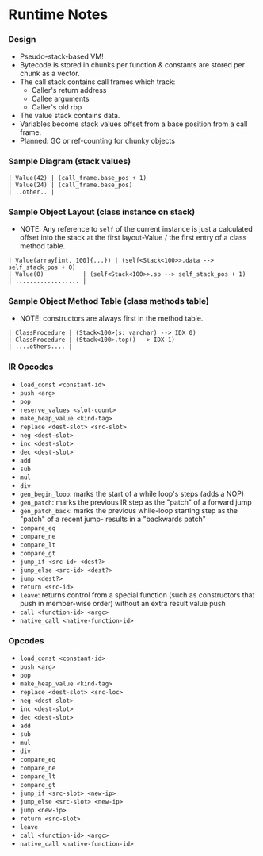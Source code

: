 # Runtime Notes

### Design
  - Pseudo-stack-based VM!
  - Bytecode is stored in chunks per function & constants are stored per chunk as a vector.
  - The call stack contains call frames which track:
    - Caller's return address
    - Callee arguments
    - Caller's old rbp
  - The value stack contains data.
  - Variables become stack values offset from a base position from a call frame.
  - Planned: GC or ref-counting for chunky objects

### Sample Diagram (stack values)
```
| Value(42) | (call_frame.base_pos + 1)
| Value(24) | (call_frame.base_pos)
| ..other.. |
```

### Sample Object Layout (class instance on stack)
- NOTE: Any reference to `self` of the current instance is just a calculated offset into the stack at the first layout-Value / the first entry of a class method table.
```
| Value(array[int, 100]{...}) | (self<Stack<100>>.data --> self_stack_pos + 0)
| Value(0)           | (self<Stack<100>>.sp --> self_stack_pos + 1)
| .................. |
```

### Sample Object Method Table (class methods table)
- NOTE: constructors are always first in the method table.
```
| ClassProcedure | (Stack<100>(s: varchar) --> IDX 0)
| ClassProcedure | (Stack<100>.top() --> IDX 1)
| ....others.... |
```

### IR Opcodes
 - `load_const <constant-id>`
 - `push <arg>`
 - `pop`
 - `reserve_values <slot-count>`
 - `make_heap_value <kind-tag>`
 - `replace <dest-slot> <src-slot>`
 - `neg <dest-slot>`
 - `inc <dest-slot>`
 - `dec <dest-slot>`
 - `add`
 - `sub`
 - `mul`
 - `div`
 - `gen_begin_loop`: marks the start of a while loop's steps (adds a NOP)
 - `gen_patch`: marks the previous IR step as the "patch" of a forward jump
 - `gen_patch_back`: marks the previous while-loop starting step as the "patch" of a recent jump- results in a "backwards patch"
 - `compare_eq`
 - `compare_ne`
 - `compare_lt`
 - `compare_gt`
 - `jump_if <src-id> <dest?>`
 - `jump_else <src-id> <dest?>`
 - `jump <dest?>`
 - `return <src-id>`
 - `leave`: returns control from a special function (such as constructors that push in member-wise order) without an extra result value push
 - `call <function-id> <argc>`
 - `native_call <native-function-id>`

### Opcodes
 - `load_const <constant-id>`
 - `push <arg>`
 - `pop`
 - `make_heap_value <kind-tag>`
 - `replace <dest-slot> <src-loc>`
 - `neg <dest-slot>`
 - `inc <dest-slot>`
 - `dec <dest-slot>`
 - `add`
 - `sub`
 - `mul`
 - `div`
 - `compare_eq`
 - `compare_ne`
 - `compare_lt`
 - `compare_gt`
 - `jump_if <src-slot> <new-ip>`
 - `jump_else <src-slot> <new-ip>`
 - `jump <new-ip>`
 - `return <src-slot>`
 - `leave`
 - `call <function-id> <argc>`
 - `native_call <native-function-id>`
